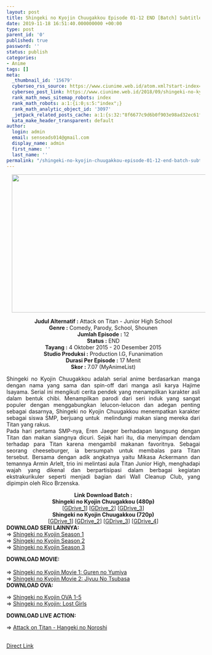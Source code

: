 ```yaml
---
layout: post
title: Shingeki no Kyojin Chuugakkou Episode 01-12 END [Batch] Subtitle Indonesia
date: 2019-11-18 16:51:40.000000000 +00:00
type: post
parent_id: '0'
published: true
password: ''
status: publish
categories:
- Anime
tags: []
meta:
  _thumbnail_id: '15679'
  cyberseo_rss_source: https://www.ciunime.web.id/atom.xml?start-index=3301&max-results=150
  cyberseo_post_link: https://www.ciunime.web.id/2018/09/shingeki-no-kyojin-chuugakkou-episode.html
  rank_math_news_sitemap_robots: index
  rank_math_robots: a:1:{i:0;s:5:"index";}
  rank_math_analytic_object_id: '3097'
  _jetpack_related_posts_cache: a:1:{s:32:"8f6677c9d6b0f903e98ad32ec61f8deb";a:2:{s:7:"expires";i:1648639654;s:7:"payload";a:0:{}}}
  kata_make_header_transparent: default
author:
  login: admin
  email: senseads014@gmail.com
  display_name: admin
  first_name: ''
  last_name: ''
permalink: "/shingeki-no-kyojin-chuugakkou-episode-01-12-end-batch-subtitle-indonesia/"
---
```

<div class="separator" style="clear: both; text-align: center;"><a href="https://2.bp.blogspot.com/-w2fWhbYQ8cw/XAd72V5V4QI/AAAAAAAADUY/wNHDaOhJmMcpXwkaUbLIS5VMaRFhXzbwwCLcBGAs/s1600/Shingeki%2Bno%2BKyojin%2BChuugakkou%2B-%2BCiunime.png" imageanchor="1" style="margin-left: 1em; margin-right: 1em;"><img border="0" data-original-height="720" data-original-width="1280" height="360" src="{{ site.baseurl }}/assets/2019/11/Shingeki%2Bno%2BKyojin%2BChuugakkou%2B-%2BCiunime.png" width="640" /></a></div>
<p>
<div style="text-align: center;"><b><b>Judul </b>Alternatif :</b>&nbsp;Attack on Titan - Junior High School</div>
<div style="text-align: center;"><b>Genre :</b>&nbsp;Comedy, Parody, School, Shounen</div>
<div style="text-align: center;"><b>Jumlah Episode :</b>&nbsp;12</div>
<div style="text-align: center;"><b>Status :</b>&nbsp;END</div>
<div style="text-align: center;"><b>Tayang :</b>&nbsp;4 Oktober 2015 - 20 Desember 2015</div>
<div style="text-align: center;"><b>Studio Produksi :</b>&nbsp;Production I.G, Funanimation</div>
<div style="text-align: center;"><b>Durasi Per Episode :</b>&nbsp;17 Menit</div>
<div style="text-align: center;"><b>Skor :</b>&nbsp;7.07 (MyAnimeList)</p>
<div style="text-align: justify;">Shingeki no Kyojin Chuugakkou&nbsp;<span class="" id="result_box" lang="id" tabindex="-1"><span class="">adalah serial anime berdasarkan manga dengan nama yang sama dan spin-off dari manga asli karya Hajime Isayama.</span>&nbsp;<span class="">Serial ini mengikuti cerita pendek yang menampilkan karakter asli dalam bentuk chibi.&nbsp;</span></span><span class="" id="result_box" lang="id" tabindex="-1"><span class=""><span class="" id="result_box" lang="id" tabindex="-1"><span class=""><span class="" id="result_box" lang="id" tabindex="-1"><span class="">Menampilkan parodi dari seri induk yang sangat populer dengan&nbsp;</span></span></span></span></span></span><span class="" id="result_box" lang="id" tabindex="-1"><span class=""><span class="" id="result_box" lang="id" tabindex="-1"><span class=""><span class="" id="result_box" lang="id" tabindex="-1"><span class=""><span class="" id="result_box" lang="id" tabindex="-1"><span class=""><span class="" id="result_box" lang="id" tabindex="-1"><span class=""><span class="" id="result_box" lang="id" tabindex="-1"><span class="">menggabungkan lelucon-lelucon</span></span></span></span></span></span></span></span></span></span></span></span><span class="" id="result_box" lang="id" tabindex="-1"><span class=""><span class="" id="result_box" lang="id" tabindex="-1"><span class=""><span class="" id="result_box" lang="id" tabindex="-1"><span class=""><span class="" id="result_box" lang="id" tabindex="-1"><span class=""><span class="" id="result_box" lang="id" tabindex="-1"><span class=""><span class="" id="result_box" lang="id" tabindex="-1"><span class="">&nbsp;dan adegan penting sebagai dasarnya,</span></span></span></span></span></span>&nbsp;</span></span></span></span></span></span><span class="" id="result_box" lang="id" tabindex="-1"><span class=""><span class="" id="result_box" lang="id" tabindex="-1"><span class=""><span class="" id="result_box" lang="id" tabindex="-1"><span class="">Shingeki no Kyojin Chuugakkou menempatkan karakter sebagai siswa SMP, berjuang untuk&nbsp; melindungi makan siang mereka dari Titan yang rakus.</span></span></span></span></span></span></div>
<div style="text-align: justify;"></div>
<div style="text-align: justify;"><span class="" id="result_box" lang="id" tabindex="-1"><span class=""><span class="" id="result_box" lang="id" tabindex="-1"><span class="">Pada hari pertama SMP-nya, Eren Jaeger berhadapan langsung dengan Titan dan makan siangnya dicuri.</span>&nbsp;<span class="">Sejak hari itu, dia menyimpan dendam terhadap para Titan karena mengambil makanan favoritnya. Sebagai seorang cheeseburger, ia bersumpah untuk membalas para Titan tersebut.</span>&nbsp;<span class="">Bersama dengan adik angkatnya yaitu Mikasa Ackermann dan temannya Armin Arlelt, trio ini melintasi aula Titan Junior High, menghadapi wajah yang dikenal dan berpartisipasi dalam berbagai kegiatan ekstrakurikuler seperti menjadi bagian dari Wall Cleanup Club, yang dipimpin oleh Rico Brzenska.</span></span></span></span></p>
<p>
<div style="text-align: center;"><b>Link Download Batch :</b></div>
<div style="text-align: center;">
<div style="text-align: center;">
<div style="text-align: center;"><b>Shingeki no Kyojin Chuugakkou (480p)</b><br />[<a href="https://drive.google.com/uc?export=download&amp;id=15wB8tkyEOdhercbDgqOgshPe-oSJ_AAo" target="_blank" rel="noopener">GDrive_1</a>] [<a href="https://drive.google.com/uc?export=download&amp;id=1uK9b9q9a6ozZSm0zyA4erQLEly-3zBEf" target="_blank" rel="noopener">GDrive_2</a>] [<a href="https://docs.google.com/uc?id=1lvjlVOl_m-YA4zHU4p-a3vhUNQV9U8gV" target="_blank" rel="noopener">GDrive_3</a>]</div>
<div style="text-align: center;"><b>Shingeki no Kyojin Chuugakkou (720p)</b><br />[<a href="https://drive.google.com/uc?export=download&amp;id=1BvevKcbCboeaAKvkx2xINdfC7I5tG6bq" target="_blank" rel="noopener">GDrive_1</a>] [<a href="https://drive.google.com/uc?export=download&amp;id=1W2IaT58e5CpaBVR7zpQqGjuo0D0tn_WE" target="_blank" rel="noopener">GDrive_2</a>] [<a href="https://drive.google.com/uc?export=download&amp;id=0ByQjBB0Py6BjekJYajQ0U0NwOTg" target="_blank" rel="noopener">GDrive_3</a>] [<a href="https://docs.google.com/uc?id=1BvevKcbCboeaAKvkx2xINdfC7I5tG6bq" target="_blank" rel="noopener">GDrive_4</a>]
<div style="text-align: left;">
<div style="text-align: left;"></div>
<div style="text-align: left;"><b>DOWNLOAD&nbsp;</b><b>SERI LAINNYA</b><b>:</b></div>
<div style="text-align: left;">=&gt;&nbsp;<a href="https://www.ciunime.web.id/2018/09/shingeki-no-kyojin-season-1-episode-01.html">Shingeki no Kyojin Season 1</a></div>
<div style="text-align: left;">=&gt;&nbsp;<a href="https://www.ciunime.web.id/2018/09/shingeki-no-kyojin-season-2-episode-01.html" target="_blank" rel="noopener">Shingeki no Kyojin Season 2</a></div>
<div style="text-align: left;">=&gt;&nbsp;<a href="https://www.ciunime.web.id/2019/07/shingeki-no-kyojin-season-3-episode-01.html" target="_blank" rel="noopener">Shingeki no Kyojin Season 3</a></p>
</div>
<div style="text-align: left;"><b>DOWNLOAD MOVIE:</b></div>
<div style="text-align: left;"><b><br /></b></div>
<div style="text-align: left;">=&gt;&nbsp;<a href="https://www.ciunime.web.id/2018/09/shingeki-no-kyojin-movie-1-guren-no.html" target="_blank" rel="noopener">Shingeki no Kyojin Movie 1: Guren no Yumiya</a></div>
<div style="text-align: left;">=&gt;&nbsp;<a href="https://www.ciunime.web.id/2019/01/shingeki-no-kyojin-movie-2-jiyuu-no.html" target="_blank" rel="noopener">Shingeki no Kyojin Movie 2: Jiyuu No Tsubasa</a></div>
<div style="text-align: left;"><b>DOWNLOAD OVA:</b></p>
<p>=&gt;&nbsp;<a href="https://www.ciunime.web.id/2019/09/shingeki-no-kyojin-episode-01-05-end.html" target="_blank" rel="noopener">Shingeki no Kyojin OVA 1-5</a><br />=&gt;&nbsp;<a href="https://www.ciunime.web.id/2019/07/shingeki-no-kyojin-lost-girls-episode.html" target="_blank" rel="noopener">Shingeki no Kyojin: Lost Girls</a></p>
<p><b>DOWNLOAD LIVE ACTION:</b></p>
<p>=&gt;&nbsp;<a href="https://www.ciunime.web.id/2019/01/attack-on-titan-hangeki-no-noroshi-live.html">Attack on Titan - Hangeki no Noroshi</a><br /><br style="text-align: left;" /></div>
</div>
</div>
</div>
</div>
</div>
</div>
<link rel="stylesheet" href="https://cdnjs.cloudflare.com/ajax/libs/font-awesome/4.7.0/css/font-awesome.min.css" />
<div class="divbtn"> <a href="https://handymansurrender.com/fihup8buzv?key=94550f7ce39444073321dde3b8782f97" class="btn"><i class="fa fa-download"></i> Direct Link</a> </div>
